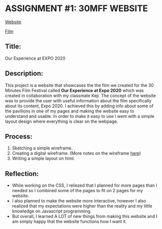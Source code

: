 # ASSIGNMENT #1: 30MFF WEBSITE

[Website]()

[Film](https://youtu.be/2Hf6AP6pgow)

## Title:
Our Experience at EXPO 2020

## Description:
This project is a website that showcases the the film we created for the 30 Minutes Film Festival called **Our Experience at Expo 2020** which was created in collaboration with my classmate Keji. The concept of the website was to provide the user with useful information about the film specifically about its content, Expo 2020. I achieved this by adding info about some of the pavilions in one of my pages and making the website easy to understand and usable. In order to make it easy to use I went with a simple layout design where everything is clear on the webpage.

## Process:
1. Sketching a simple wireframe.
2. Creating a digital wireframe. (More notes on the wireframe [here](https://github.com/SalamaAlmheiri/CommLab/tree/main/Wireframe))
3. Writing a simple layout on html.

## Reflection:
- While working on the CSS, I reliezed that I planned for more pages than I needed so I combined some of the pages to fit on 2 pages for my website.
- I also planned to make the website more interactive, however I also realized that my expectations were higher than the reality and my little knowledge on Javascript programming.
- But overall, I learned A LOT of new things from making this website and I am simply happy that the website functions how I want it.


